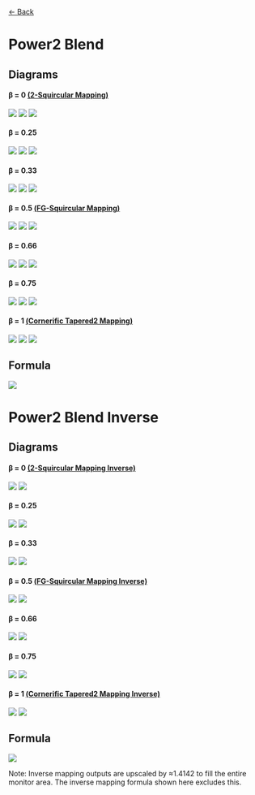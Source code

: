 [<- Back](../mappings_index.md)

# Power2 Blend

## Diagrams
#### β = 0 [(2-Squircular Mapping)](./2_squircular_mapping.md)

![](./images/mappings/square_power2_blend_B0_circle_grid_thick_checkerboard.png)
![](./images/mappings/square_power2_blend_B0_square_grid_thick_checkerboard.png)
![](./images/mappings/square_power2_blend_B0_dot_grid_circle_rgb_gradient_circle.png)

#### β = 0.25

![](./images/mappings/square_power2_blend_B0.25_circle_grid_thick_checkerboard.png)
![](./images/mappings/square_power2_blend_B0.25_square_grid_thick_checkerboard.png)
![](./images/mappings/square_power2_blend_B0.25_dot_grid_circle_rgb_gradient_circle.png)

#### β = 0.33

![](./images/mappings/square_power2_blend_B0.33_circle_grid_thick_checkerboard.png)
![](./images/mappings/square_power2_blend_B0.33_square_grid_thick_checkerboard.png)
![](./images/mappings/square_power2_blend_B0.33_dot_grid_circle_rgb_gradient_circle.png)

#### β = 0.5 [(FG-Squircular Mapping)](./fg_squircular_mapping.md)

![](./images/mappings/square_power2_blend_B0.5_circle_grid_thick_checkerboard.png)
![](./images/mappings/square_power2_blend_B0.5_square_grid_thick_checkerboard.png)
![](./images/mappings/square_power2_blend_B0.5_dot_grid_circle_rgb_gradient_circle.png)

#### β = 0.66

![](./images/mappings/square_power2_blend_B0.66_circle_grid_thick_checkerboard.png)
![](./images/mappings/square_power2_blend_B0.66_square_grid_thick_checkerboard.png)
![](./images/mappings/square_power2_blend_B0.66_dot_grid_circle_rgb_gradient_circle.png)

#### β = 0.75

![](./images/mappings/square_power2_blend_B0.75_circle_grid_thick_checkerboard.png)
![](./images/mappings/square_power2_blend_B0.75_square_grid_thick_checkerboard.png)
![](./images/mappings/square_power2_blend_B0.75_dot_grid_circle_rgb_gradient_circle.png)

#### β = 1 [(Cornerific Tapered2 Mapping)](./cornerific_tapered2_mapping.md)

![](./images/mappings/square_power2_blend_B1_circle_grid_thick_checkerboard.png)
![](./images/mappings/square_power2_blend_B1_square_grid_thick_checkerboard.png)
![](./images/mappings/square_power2_blend_B1_dot_grid_circle_rgb_gradient_circle.png)

## Formula
![](./images/formulas/power2_blend_formula.png)




# Power2 Blend Inverse

## Diagrams
#### β = 0 [(2-Squircular Mapping Inverse)](./2_squircular_mapping.md)

![](./images/mappings/circle_power2_blend_B0_square_grid_circle_thick_checkerboard.png)
![](./images/mappings/circle_power2_blend_B0_dot_grid_square_rgb_gradient.png)

#### β = 0.25

![](./images/mappings/circle_power2_blend_B0.25_square_grid_circle_thick_checkerboard.png)
![](./images/mappings/circle_power2_blend_B0.25_dot_grid_square_rgb_gradient.png)

#### β = 0.33

![](./images/mappings/circle_power2_blend_B0.33_square_grid_circle_thick_checkerboard.png)
![](./images/mappings/circle_power2_blend_B0.33_dot_grid_square_rgb_gradient.png)

#### β = 0.5 [(FG-Squircular Mapping Inverse)](./fg_squircular_mapping.md)

![](./images/mappings/circle_power2_blend_B0.5_square_grid_circle_thick_checkerboard.png)
![](./images/mappings/circle_power2_blend_B0.5_dot_grid_square_rgb_gradient.png)

#### β = 0.66

![](./images/mappings/circle_power2_blend_B0.66_square_grid_circle_thick_checkerboard.png)
![](./images/mappings/circle_power2_blend_B0.66_dot_grid_square_rgb_gradient.png)

#### β = 0.75

![](./images/mappings/circle_power2_blend_B0.75_square_grid_circle_thick_checkerboard.png)
![](./images/mappings/circle_power2_blend_B0.75_dot_grid_square_rgb_gradient.png)

#### β = 1 [(Cornerific Tapered2 Mapping Inverse)](./cornerific_tapered2_mapping.md)

![](./images/mappings/circle_power2_blend_B1_square_grid_circle_thick_checkerboard.png)
![](./images/mappings/circle_power2_blend_B1_dot_grid_square_rgb_gradient.png)

## Formula
![](./images/formulas/power2_blend_inverse_formula.png)

Note: Inverse mapping outputs are upscaled by ≈1.4142 to fill the entire monitor area. The inverse mapping formula shown here excludes this.